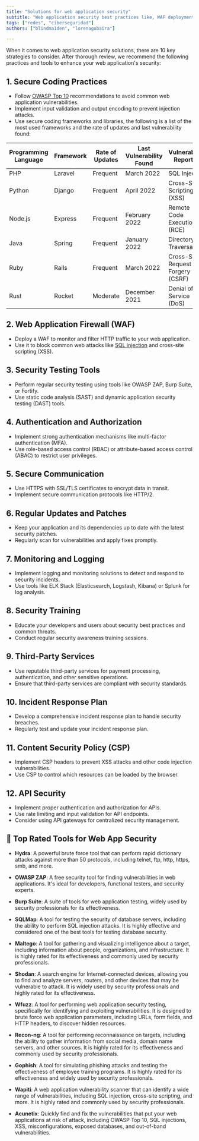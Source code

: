 ```yaml
---
title: "Solutions for web application security"
subtitle: "Web application security best practices like, WAF deployment, testing, authentication, secure communication, updates, monitoring, training, third-party services, and incident response planning."
tags: ["redes", "ciberseguridad"]
authors: ["blindma1den", "lorenagubaira"]

---
```


When it comes to web application security solutions, there are 10 key strategies to consider. After thorough review, we recommend the following practices and tools to enhance your web application's security:

## 1. Secure Coding Practices

- Follow [OWASP Top 10](https://4geeks.com/lesson/owasp-top-10) recommendations to avoid common web application vulnerabilities.
- Implement input validation and output encoding to prevent injection attacks.
- Use secure coding frameworks and libraries, the following is a list of the most used frameworks and the rate of updates and last vulnerability found:
  
| Programming Language | Framework       | Rate of Updates | Last Vulnerability Found | Vulnerability Reported          |
|----------------------|-----------------|-----------------|--------------------------|---------------------------------|
| PHP                  | Laravel         | Frequent        | March 2022               | SQL Injection                   |
| Python               | Django          | Frequent        | April 2022               | Cross-Site Scripting (XSS)      |
| Node.js              | Express         | Frequent        | February 2022            | Remote Code Execution (RCE)     |
| Java                 | Spring          | Frequent        | January 2022             | Directory Traversal             |
| Ruby                 | Rails           | Frequent        | March 2022               | Cross-Site Request Forgery (CSRF)|
| Rust                 | Rocket          | Moderate        | December 2021            | Denial of Service (DoS)         |



## 2. Web Application Firewall (WAF)

- Deploy a WAF to monitor and filter HTTP traffic to your web application.
- Use it to block common web attacks like [SQL injection](https://4geeks.com/lesson/what-is-sql-injection) and cross-site scripting (XSS).

## 3. Security Testing Tools

- Perform regular security testing using tools like OWASP ZAP, Burp Suite, or Fortify.
- Use static code analysis (SAST) and dynamic application security testing (DAST) tools.

## 4. Authentication and Authorization

- Implement strong authentication mechanisms like multi-factor authentication (MFA).
- Use role-based access control (RBAC) or attribute-based access control (ABAC) to restrict user privileges.

## 5. Secure Communication

- Use HTTPS with SSL/TLS certificates to encrypt data in transit.
- Implement secure communication protocols like HTTP/2.

## 6. Regular Updates and Patches

- Keep your application and its dependencies up to date with the latest security patches.
- Regularly scan for vulnerabilities and apply fixes promptly.

## 7. Monitoring and Logging

- Implement logging and monitoring solutions to detect and respond to security incidents.
- Use tools like ELK Stack (Elasticsearch, Logstash, Kibana) or Splunk for log analysis.

## 8. Security Training

- Educate your developers and users about security best practices and common threats.
- Conduct regular security awareness training sessions.

## 9. Third-Party Services

- Use reputable third-party services for payment processing, authentication, and other sensitive operations.
- Ensure that third-party services are compliant with security standards.

## 10. Incident Response Plan

- Develop a comprehensive incident response plan to handle security breaches.
- Regularly test and update your incident response plan.

## 11. Content Security Policy (CSP)

- Implement CSP headers to prevent XSS attacks and other code injection vulnerabilities.
- Use CSP to control which resources can be loaded by the browser.

## 12. API Security

- Implement proper authentication and authorization for APIs.
- Use rate limiting and input validation for API endpoints.
- Consider using API gateways for centralized security management.

## 🥇 Top Rated Tools for Web App Security

- **Hydra**: A powerful brute force tool that can perform rapid dictionary attacks against more than 50 protocols, including telnet, ftp, http, https, smb, and more.

- **OWASP ZAP**: A free security tool for finding vulnerabilities in web applications. It's ideal for developers, functional testers, and security experts.

- **Burp Suite**: A suite of tools for web application testing, widely used by security professionals for its effectiveness.

- **SQLMap**: A tool for testing the security of database servers, including the ability to perform SQL injection attacks. It is highly effective and considered one of the best tools for testing database security.

- **Maltego**: A tool for gathering and visualizing intelligence about a target, including information about people, organizations, and infrastructure. It is highly rated for its effectiveness and commonly used by security professionals.

- **Shodan**: A search engine for Internet-connected devices, allowing you to find and analyze servers, routers, and other devices that may be vulnerable to attack. It is widely used by security professionals and highly rated for its effectiveness.

- **Wfuzz**: A tool for performing web application security testing, specifically for identifying and exploiting vulnerabilities. It is designed to brute force web application parameters, including URLs, form fields, and HTTP headers, to discover hidden resources.

- **Recon-ng**: A tool for performing reconnaissance on targets, including the ability to gather information from social media, domain name servers, and other sources. It is highly rated for its effectiveness and commonly used by security professionals.

- **Gophish**: A tool for simulating phishing attacks and testing the effectiveness of employee training programs. It is highly rated for its effectiveness and widely used by security professionals.

- **Wapiti**: A web application vulnerability scanner that can identify a wide range of vulnerabilities, including SQL injection, cross-site scripting, and more. It is highly rated and commonly used by security professionals.

- **Acunetix**: Quickly find and fix the vulnerabilities that put your web applications at risk of attack, including OWASP Top 10, SQL injections, XSS, misconfigurations, exposed databases, and out-of-band vulnerabilities.
